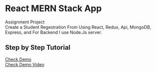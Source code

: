 # React MERN Stack App

Assignment Project<br>
Create a Student Regestration From Using React, Redux, Api, MongoDB, Express, and For Backend I use Node.Js server.


## Step by Step Tutorial
[Check Demo](https://657b2a3176b49c398fb62240--eclectic-salmiakki-1b5efa.netlify.app/)<br>
[Check Demo Video](https://clipchamp.com/watch/ECv84CXvBvF)
